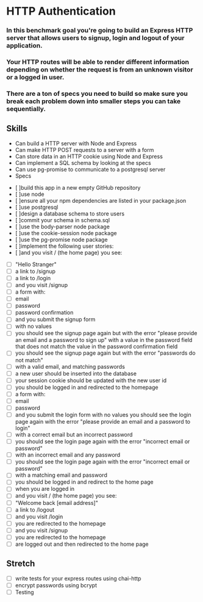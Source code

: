 # HTTP Authentication

### In this benchmark goal you're going to build an Express HTTP server that allows users to signup, login and logout of your application.

### Your HTTP routes will be able to render different information depending on whether the request is from an unknown visitor or a logged in user.

### There are a ton of specs you need to build so make sure you break each problem down into smaller steps you can take sequentially.

## Skills

* Can build a HTTP server with Node and Express
* Can make HTTP POST requests to a server with a form
* Can store data in an HTTP cookie using Node and Express
* Can implement a SQL schema by looking at the specs
* Can use pg-promise to communicate to a postgresql server
* Specs

- [ ]build this app in a new empty GitHub repository
- [ ]use node
- [ ]ensure all your npm dependencies are listed in your package.json
- [ ]use postgresql
- [ ]design a database schema to store users
- [ ]commit your schema in schema.sql
- [ ]use the body-parser node package
- [ ]use the cookie-session node package
- [ ]use the pg-promise node package
- [ ]implement the following user stories:
- [ ]and you visit / (the home page) you see:
- [ ] "Hello Stranger"
- [ ] a link to /signup
- [ ] a link to /login
- [ ] and you visit /signup
- [ ] a form with:
- [ ] email
- [ ] password
- [ ] password confirmation
- [ ] and you submit the signup form
- [ ] with no values
- [ ] you should see the signup page again but with the error "please provide an email and a password to sign up"
with a value in the password field that does not match the value in the password confirmation field
- [ ] you should see the signup page again but with the error "passwords do not match"
- [ ] with a valid email, and matching passwords
- [ ] a new user should be inserted into the database
- [ ] your session cookie should be updated with the new user id
- [ ] you should be logged in and redirected to the homepage
- [ ] a form with:
- [ ] email
- [ ] password
- [ ] and you submit the login form
with no values
you should see the login page again with the error "please provide an email and a password to login"
- [ ] with a correct email but an incorrect password
- [ ] you should see the login page again with the error "incorrect email or password"
- [ ] with an incorrect email and any password
- [ ] you should see the login page again with the error "incorrect email or password"
- [ ] with a matching email and password
- [ ] you should be logged in and redirect to the home page
- [ ] when you are logged in
- [ ] and you visit / (the home page) you see:
- [ ] "Welcome back [email address]"
- [ ] a link to /logout
- [ ] and you visit /login
- [ ] you are redirected to the homepage
- [ ] and you visit /signup
- [ ] you are redirected to the homepage
- [ ] are logged out and then redirected to the home page

## Stretch

-[ ] write tests for your express routes using chai-http
-[ ] encrypt passwords using bcrypt
-[ ] Testing
